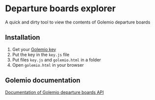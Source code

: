 # Departure boards explorer
A quick and dirty tool to view the contents of Golemio departure boards

## Installation
1) Get your [Golemio key](https://api.golemio.cz/api-keys/auth/sign-up)
2) Put the key in the `key.js` file
3) Put files `key.js` and `golemio.html` in a folder
4) Open `golemio.html` in your browser

## Golemio documentation
[Documentation of Golemio departure boards API](https://golemioapi.docs.apiary.io/#reference/public-transport/pid-departure-boards)
